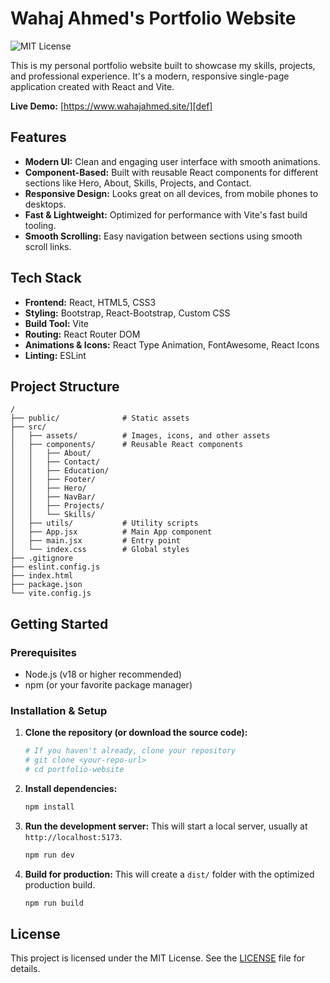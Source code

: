 # Wahaj Ahmed's Portfolio Website

![MIT License](https://img.shields.io/badge/License-MIT-green.svg)

This is my personal portfolio website built to showcase my skills, projects, and professional experience. It's a modern, responsive single-page application created with React and Vite.

**Live Demo:** [https://www.wahajahmed.site/][def]

## Features

- **Modern UI:** Clean and engaging user interface with smooth animations.
- **Component-Based:** Built with reusable React components for different sections like Hero, About, Skills, Projects, and Contact.
- **Responsive Design:** Looks great on all devices, from mobile phones to desktops.
- **Fast & Lightweight:** Optimized for performance with Vite's fast build tooling.
- **Smooth Scrolling:** Easy navigation between sections using smooth scroll links.

## Tech Stack

- **Frontend:** React, HTML5, CSS3
- **Styling:** Bootstrap, React-Bootstrap, Custom CSS
- **Build Tool:** Vite
- **Routing:** React Router DOM
- **Animations & Icons:** React Type Animation, FontAwesome, React Icons
- **Linting:** ESLint

## Project Structure

```
/
├── public/              # Static assets
├── src/
│   ├── assets/          # Images, icons, and other assets
│   ├── components/      # Reusable React components
│   │   ├── About/
│   │   ├── Contact/
│   │   ├── Education/
│   │   ├── Footer/
│   │   ├── Hero/
│   │   ├── NavBar/
│   │   ├── Projects/
│   │   └── Skills/
│   ├── utils/           # Utility scripts
│   ├── App.jsx          # Main App component
│   ├── main.jsx         # Entry point
│   └── index.css        # Global styles
├── .gitignore
├── eslint.config.js
├── index.html
├── package.json
└── vite.config.js
```

## Getting Started

### Prerequisites

- Node.js (v18 or higher recommended)
- npm (or your favorite package manager)

### Installation & Setup

1.  **Clone the repository (or download the source code):**
    ```sh
    # If you haven't already, clone your repository
    # git clone <your-repo-url>
    # cd portfolio-website
    ```

2.  **Install dependencies:**
    ```sh
    npm install
    ```

3.  **Run the development server:**
    This will start a local server, usually at `http://localhost:5173`.
    ```sh
    npm run dev
    ```

4.  **Build for production:**
    This will create a `dist/` folder with the optimized production build.
    ```sh
    npm run build
    ```

## License

This project is licensed under the MIT License. See the [LICENSE](LICENSE) file for details.

[def]: https://www.wahajahmed.site/